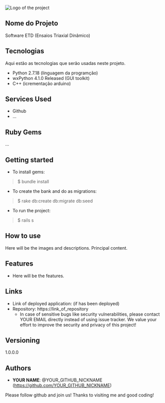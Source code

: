 ![Logo of the project](https://github.com/talsap/etd/blob/main/readme_images/logo.png?raw=true)
 
## Nome do Projeto
 
Software ETD (Ensaios Triaxial Dinâmico)
 
## Tecnologias
 
Aqui estão as tecnologias que serão usadas neste projeto.
 
* Python  2.7.18 (linguagem da programção)
* wxPython  4.1.0 Released (GUI toolkit)
* C++ (icrementação arduino)
 
 
## Services Used
 
* Github
* ...
 
 
## Ruby Gems
...
 
## Getting started
 
* To install gems:
>    $ bundle install
* To create the bank and do as migrations:
>    $ rake db:create db:migrate db:seed
* To run the project:
>    $ rails s
 
## How to use
 
Here will be the images and descriptions. Principal content.
 
 
## Features
 
  - Here will be the features.
 
 
## Links
 
  - Link of deployed application: (if has been deployed)
  - Repository: https://link_of_repository
    - In case of sensitive bugs like security vulnerabilities, please contact
      YOUR EMAIL directly instead of using issue tracker. We value your effort
      to improve the security and privacy of this project!
 
 
## Versioning
 
1.0.0.0
 
 
## Authors
 
* **YOUR NAME**: @YOUR_GITHUB_NICKNAME (https://github.com/YOUR_GITHUB_NICKNAME)
 
 
Please follow github and join us!
Thanks to visiting me and good coding!
